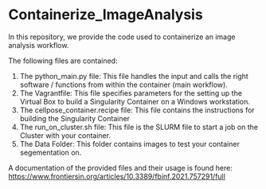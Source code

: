 # Containerize_ImageAnalysis
In this repository, we provide the code used to containerize an image analysis workflow.

The following files are contained:
1. The python_main.py file: This file handles the input and calls the right software / functions from within the container (main workflow).
3. The Vagrantfile: This file specifies parameters for the setting up the Virtual Box to build a Singularity Container on a Windows workstation.
4. The cellpose_container.recipe file: This file contains the instructions for building the Singularity Container
5. The run_on_cluster.sh file: This file is the SLURM file to start a job on the Cluster with your container.
6. The Data Folder: This folder contains images to test your container segementation on.

A documentation of the provided files and their usage is found here: https://www.frontiersin.org/articles/10.3389/fbinf.2021.757291/full
